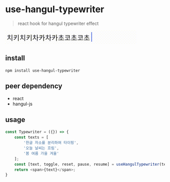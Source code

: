 # use-hangul-typewriter

> react hook for hangul typewriter effect

![example](./example.gif)

## install

```
npm install use-hangul-typewriter
```

## peer dependency
- react
- hangul-js

## usage

```javascript
const Typewriter = ({}) => {
    const texts = [
        '한글 자소를 분리하여 타이핑', 
        '오늘 날씨는 흐림', 
        '봄 여름 가을 겨울'
    ];
    const [text, toggle, reset, pause, resume] = useHangulTypewriter(texts);
    return <span>{text}</span>;
}
```
